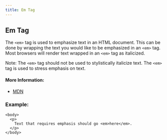 ```yaml
---
title: Em Tag
---
```

## Em Tag

The `<em>` tag is used to emphasize text in an HTML document. This can be done by wrapping the text you would like to be emphasized in an `<em>` tag. Most browsers will render text wrapped in an `<em>` tag as italicized.

Note: The `<em>` tag should not be used to stylistically italicize text. The `<em>` tag is used to stress emphasis on text.

#### More Information:
- [MDN](https://developer.mozilla.org/en-US/docs/Web/HTML/Element/em)

### Example:
```
<body>
  <p>
    Text that requires emphasis should go <em>here</em>.
  </p>
</body>
```

